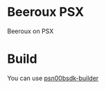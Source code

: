 # Beeroux PSX

Beeroux on PSX

# Build

You can use [psn00bsdk-builder](https://github.com/alex-free/psn00bsdk-builder)
